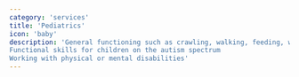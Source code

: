 ```yaml
---
category: 'services'
title: 'Pediatrics'
icon: 'baby'
description: 'General functioning such as crawling, walking, feeding, walking, etc.
Functional skills for children on the autism spectrum
Working with physical or mental disabilities'
---
```

